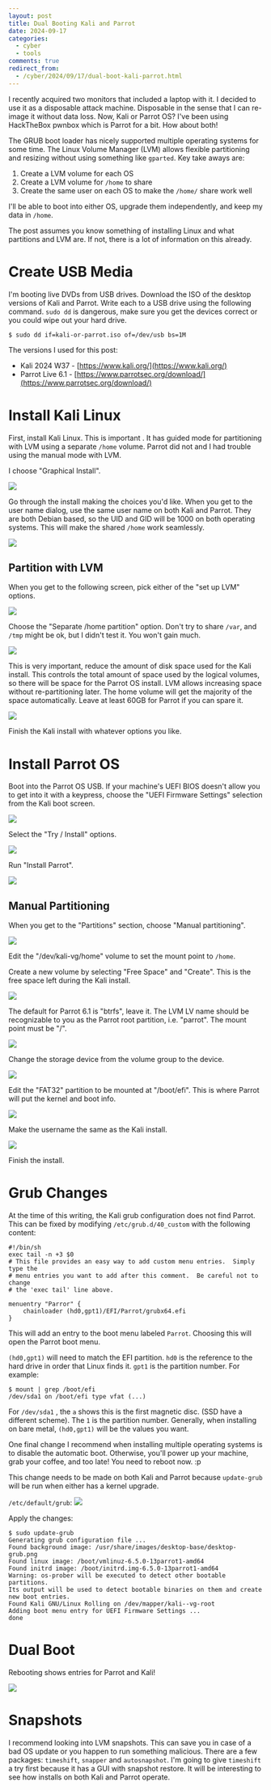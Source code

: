 ```yaml
---
layout: post
title: Dual Booting Kali and Parrot
date: 2024-09-17
categories:
  - cyber
  - tools
comments: true
redirect_from:
  - /cyber/2024/09/17/dual-boot-kali-parrot.html
---
```

I recently acquired two monitors that included a laptop with it. I decided to use it as a disposable attack machine. Disposable in the sense that I can re-image it without data loss. Now, Kali or Parrot OS? I've been using HackTheBox pwnbox which is Parrot for a bit. How about both!

The GRUB boot loader has nicely supported multiple operating systems for some time. The Linux Volume Manager (LVM) allows flexible partitioning and resizing without using something like `gparted`. Key take aways are:

1. Create a LVM volume for each OS
2. Create a LVM volume for `/home` to share
3. Create the same user on each OS to make the `/home/` share work well

I'll be able to boot into either OS, upgrade them independently, and keep my data in `/home`.

The post assumes you know something of installing Linux and what partitions and LVM are. If not, there is a lot of information on this already.

# Create USB Media

I'm booting live DVDs from USB drives. Download the ISO of the desktop versions of Kali and Parrot. Write each to a USB drive using the following command. `sudo dd` is dangerous, make sure you get the devices correct or you could wipe out your hard drive.

```shell
$ sudo dd if=kali-or-parrot.iso of=/dev/usb bs=1M
```

The versions I used for this post:
- Kali 2024 W37 - [https://www.kali.org/](https://www.kali.org/)
- Parrot Live 6.1 - [https://www.parrotsec.org/download/](https://www.parrotsec.org/download/)

# Install Kali Linux

First, install Kali Linux. This is important . It has guided mode for partitioning with LVM using a separate `/home` volume. Parrot did not and I had trouble using the manual mode with LVM.

I choose "Graphical Install".

![](/assets/attachments/1225dd4485fc39f02489270b8d64d960_MD5.jpeg)

Go through the install making the choices you'd like. When you get to the user name dialog, use the same user name on both Kali and Parrot. They are both Debian based, so the UID and GID will be 1000 on both operating systems. This will make the shared `/home` work seamlessly.

![](/assets/attachments/6c63768b94f841c56a8fec678cdf8d45_MD5.jpeg)

## Partition with LVM

When you get to the following screen, pick either of the "set up LVM" options.

![](/assets/attachments/d51480cb2963e3813deca479c2c28a05_MD5.jpeg)

Choose the "Separate /home partition" option. Don't try to share `/var`, and `/tmp` might be ok, but I didn't test it. You won't gain much.

![](/assets/attachments/6a803cc1db7fb093657b9de0a6fd317f_MD5.jpeg)

This is very important, reduce the amount of disk space used for the Kali install. This controls the total amount of space used by the logical volumes, so there will be space for the Parrot OS install. LVM allows increasing space without re-partitioning later. The home volume will get the majority of the space automatically. Leave at least 60GB for Parrot if you can spare it.

![](/assets/attachments/cd346eff0d40aa21623b9d7e8ad9f8aa_MD5.jpeg)

Finish the Kali install with whatever options you like.

# Install Parrot OS

Boot into the Parrot OS USB. If your machine's UEFI BIOS doesn't allow you to get into it with a keypress, choose the "UEFI Firmware Settings" selection from the Kali boot screen.

![](/assets/attachments/4f25e726ab21c5cb78ae7c35cf8d678e_MD5.jpeg)

Select the "Try / Install" options.

![](/assets/attachments/abf32c1cc231fae882c446ed4df07c81_MD5.jpeg)

Run "Install Parrot".

![](/assets/attachments/ffd3bc8619b5b40fadcbad7991595a4e_MD5.jpeg)

## Manual Partitioning

When you get to the "Partitions" section, choose "Manual partitioning".

![](/assets/attachments/ef05f14e9bc8f92677a715670e9e9524_MD5.jpeg)

Edit the "/dev/kali-vg/home" volume to set the mount point to `/home`.

Create a new volume by selecting "Free Space" and "Create". This is the free space left during the Kali install.

![](/assets/attachments/11ee75ac7c7d917b7424f609bd316832_MD5.jpeg)

The default for Parrot 6.1 is "btrfs", leave it. The LVM LV name should be recognizable to you as the Parrot root partition, i.e. "parrot". The mount point must be "/".

![](/assets/attachments/315c7c37eff51ec4358e297e02bbbf83_MD5.jpeg)

Change the storage device from the volume group to the device.

![](/assets/attachments/330a6a5cd0641c42a9a6bb11328ba8d9_MD5.jpeg)

Edit the "FAT32" partition to be mounted at "/boot/efi". This is where Parrot will put the kernel and boot info.

![](/assets/attachments/f65604dfe3dd550adade0e1a47e628be_MD5.jpeg)

Make the username the same as the Kali install.

![](/assets/attachments/b9d342eb726de11d87b021c9ce34296e_MD5.jpeg)

Finish the install.

# Grub Changes

At the time of this writing, the Kali grub configuration does not find Parrot. This can be fixed by modifying `/etc/grub.d/40_custom` with the following content:
```
#!/bin/sh
exec tail -n +3 $0
# This file provides an easy way to add custom menu entries.  Simply type the
# menu entries you want to add after this comment.  Be careful not to change
# the 'exec tail' line above.

menuentry "Parror" {
    chainloader (hd0,gpt1)/EFI/Parrot/grubx64.efi
}
```

This will add an entry to the boot menu labeled `Parrot`. Choosing this will open the Parrot boot menu.

`(hd0,gpt1)` will need to match the EFI partition. `hd0` is the reference to the hard drive in order that Linux finds it. `gpt1` is the partition number. For example:
```shell
$ mount | grep /boot/efi
/dev/sda1 on /boot/efi type vfat (...)
```
For `/dev/sda1` , the `a` shows this is the first magnetic disc. (SSD have a different scheme). The `1` is the partition number. Generally, when installing on bare metal, `(hd0,gpt1)` will be the values you want.

One final change I recommend when installing multiple operating systems is to disable the automatic boot. Otherwise, you'll power up your machine, grab your coffee, and too late! You need to reboot now. :p

This change needs to be made on both Kali and Parrot because `update-grub` will be run when either has a kernel upgrade.

`/etc/default/grub`:
![](/assets/attachments/b616cb76e1ddad315a3d290a057bafef_MD5.jpeg)

Apply the changes:
```shell
$ sudo update-grub
Generating grub configuration file ...
Found background image: /usr/share/images/desktop-base/desktop-grub.png
Found linux image: /boot/vmlinuz-6.5.0-13parrot1-amd64
Found initrd image: /boot/initrd.img-6.5.0-13parrot1-amd64
Warning: os-prober will be executed to detect other bootable partitions.
Its output will be used to detect bootable binaries on them and create new boot entries.
Found Kali GNU/Linux Rolling on /dev/mapper/kali--vg-root
Adding boot menu entry for UEFI Firmware Settings ...
done
```

# Dual Boot

Rebooting shows entries for Parrot and Kali!

![](/assets/attachments/b4c429534159ea7c6070124172b6706c_MD5.jpeg)

# Snapshots

I recommend looking into LVM snapshots. This can save you in case of a bad OS update or you happen to run something malicious. There are a few packages: `timeshift`, `snapper` and `autosnapshot`. I'm going to give `timeshift` a try first because it has a GUI with snapshot restore. It will be interesting to see how installs on both Kali and Parrot operate.
